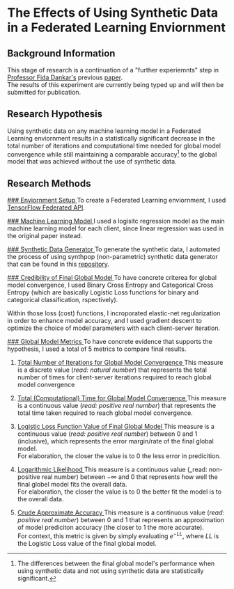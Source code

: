 
# The Effects of Using Synthetic Data in a Federated Learning Enviornment 

## Background Information

This stage of research is a continuation of a "further experiemnts" step in [Professor Fida Dankar's](https://scholar.google.ae/citations?user=JvxSJRwAAAAJ&hl=en) previous [paper](https://ieeexplore.ieee.org/document/10068615). <br /> 
The results of this experiment are currently being typed up and will then be submitted for publication.

## Research Hypothesis 

Using synthetic data on any machine learning model in a Federated Learning enviornment results in a statistically significant decrease in the total number of iterations and computational time needed for global model convergence while still maintaining a comparable accuracy[^1] to the global model that was achieved without the use of synthetic data. 

[^1]: The differences between the final global model's performance when using synthetic data and not using synthetic data are statistically significant.

## Research Methods

<u> ### Enviornment Setup </u>
To create a Federated Learning enviornment, I used [TensorFlow Federated API](https://www.tensorflow.org/federated/api_docs/python/tff).

<u> ### Machine Learning Model </u>
I used a logisitc regression model as the main machine learning model for each client, since linear regression was used in the original paper instead. <br />

<u> ### Synthetic Data Generator </u>
To generate the synthetic data, I automated the process of using synthpop (non-parametric) synthetic data generator that can be found in this [repository](https://github.com/hazy/synthpop).

<u> ### Credibility of Final Global Model </u>
To have concrete criterea for global model convergence, I used Binary Cross Entropy and Categorical Cross Entropy (which are basically Logistic Loss functions for binary and categorical classification, rspectively). <br />

Within those loss (cost) functions, I incroporated elastic-net regularization in order to enhance model accuracy, and I used gradient descent to optimize the choice of model parameters with each client-server iteration. <br />

<u> ### Global Model Metrics </u>
To have concrete evidence that supports the hypothesis, I used a total of 5 metrics to compare final results.

1. <ins> Total Number of Iterations for Global Model Convergence </ins>
This measure is a discrete value (_read: natural number_) that represents the total number of times for client-server iterations required to reach global model convergence 

2. <u> Total (Computational) Time for Global Model Convergence </u>
This measure is a continuous value (_read: positive real number_) that represents the total time taken required to reach global model convergence.

3. <u> Logistic Loss Function Value of Final Global Model </u>
This measure is a continuous value (_read: positive real number_) between 0 and 1 (inclusive), which represents the error margin/rate of the final global model. <br />
For elaboration, the closer the value is to 0 the less error in predicition.

4. <u> Logarithmic Likelihood </u>
This measure is a continuous value (_read: non-positive real number) between $-\infty$ and 0 that represents how well the final globel model fits the overall data. <br />
For elaboration, the closer the value is to 0 the better fit the model is to the overall data.

5. <u> Crude Approximate Accuracy </u>
This measure is a continuous value (_read: positive real number_) between 0 and 1 that represents an approximation of model prediciton accuracy (the closer to 1 the more accurate). <br />
For context, this metric is given by simply evaluating $e^{-LL}$, where $LL$ is the Logistic Loss value of the final global model.

